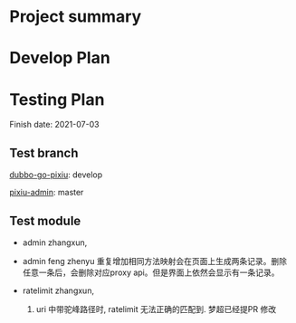 # Project summary

# Develop Plan


# Testing Plan

Finish date: 2021-07-03

## Test branch

[dubbo-go-pixiu](https://github.com/apache/dubbo-go-pixiu): develop

[pixiu-admin](https://github.com/dubbogo/pixiu-admin): master

## Test module

- admin zhangxun, 
- admin feng zhenyu
  重复增加相同方法映射会在页面上生成两条记录。删除任意一条后，会删除对应proxy api。但是界面上依然会显示有一条记录。

- ratelimit zhangxun, 
  1. uri 中带驼峰路径时, ratelimit 无法正确的匹配到. 梦超已经提PR 修改


